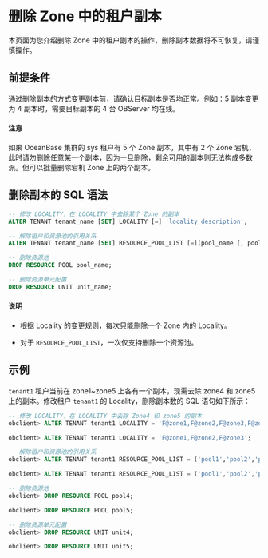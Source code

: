 # 删除 Zone 中的租户副本

本页面为您介绍删除 Zone 中的租户副本的操作，删除副本数据将不可恢复，请谨慎操作。

## 前提条件

通过删除副本的方式变更副本前，请确认目标副本是否均正常。例如：5 副本变更为 4 副本时，需要目标副本的 4 台 OBServer 均在线。

  <main id="notice" type='notice'>
    <h4>注意</h4>
    <p>如果 OceanBase 集群的 sys 租户有 5 个 Zone 副本，其中有 2 个 Zone 宕机，此时请勿删除任意某一个副本，因为一旦删除，剩余可用的副本则无法构成多数派。但可以批量删除宕机 Zone 上的两个副本。</p>
  </main>

## 删除副本的 SQL 语法

```sql
-- 修改 LOCALITY，在 LOCALITY 中去除某个 Zone 的副本
ALTER TENANT tenant_name [SET] LOCALITY [=] 'locality_description';

-- 解除租户和资源池的引用关系
ALTER TENANT tenant_name [SET] RESOURCE_POOL_LIST [=](pool_name [, pool_name...]) ;

-- 删除资源池
DROP RESOURCE POOL pool_name; 

-- 删除资源单元配置
DROP RESOURCE UNIT unit_name;
```

  <main id="notice" type='explain'>
    <h4>说明</h4>
    <ul>
    <li>
    <p>根据 Locality 的变更规则，每次只能删除一个 Zone 内的 Locality。</p>
    </li>
    <li>
    <p>对于 <code>RESOURCE_POOL_LIST</code>，一次仅支持删除一个资源池。</p>
    </li>
    </ul>
  </main>

## 示例

`tenant1` 租户当前在 zone1\~zone5 上各有一个副本，现需去除 zone4 和 zone5 上的副本。修改租户 `tenant1` 的 Locality，删除副本数的 SQL 语句如下所示：

```sql
-- 修改 LOCALITY，在 LOCALITY 中去除 Zone4 和 zone5 的副本
obclient> ALTER TENANT tenant1 LOCALITY = 'F@zone1,F@zone2,F@zone3,F@zone4';

obclient> ALTER TENANT tenant1 LOCALITY = 'F@zone1,F@zone2,F@zone3';

-- 解除租户和资源池的引用关系
obclient> ALTER TENANT tenant1 RESOURCE_POOL_LIST = ('pool1','pool2','pool3','pool4');

obclient> ALTER TENANT tenant1 RESOURCE_POOL_LIST = ('pool1','pool2','pool3');

-- 删除资源池
obclient> DROP RESOURCE POOL pool4; 

obclient> DROP RESOURCE POOL pool5;

-- 删除资源单元配置
obclient> DROP RESOURCE UNIT unit4;

obclient> DROP RESOURCE UNIT unit5;
```
